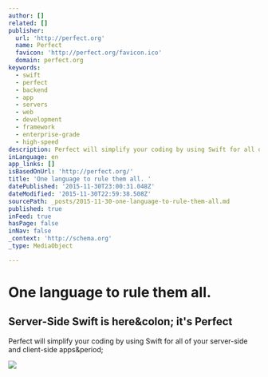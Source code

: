 ```yaml
---
author: []
related: []
publisher:
  url: 'http://perfect.org'
  name: Perfect
  favicon: 'http://perfect.org/favicon.ico'
  domain: perfect.org
keywords:
  - swift
  - perfect
  - backend
  - app
  - servers
  - web
  - development
  - framework
  - enterprise-grade
  - high-speed
description: Perfect will simplify your coding by using Swift for all of your server-side and client-side apps.
inLanguage: en
app_links: []
isBasedOnUrl: 'http://perfect.org/'
title: 'One language to rule them all. '
datePublished: '2015-11-30T23:00:31.048Z'
dateModified: '2015-11-30T22:59:38.508Z'
sourcePath: _posts/2015-11-30-one-language-to-rule-them-all.md
published: true
inFeed: true
hasPage: false
inNav: false
_context: 'http://schema.org'
_type: MediaObject

---
```

# One language to rule them all. 

<article style=""><h1>Server-Side Swift is here&amp;colon; it's Perfect</h1><p>Perfect will simplify your coding by using Swift for all of your server-side and client-side apps&amp;period;</p><img src="https://www.perfect.org/images/perfect-logo.png" /></article>